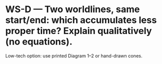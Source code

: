 # WS-D — Two worldlines, same start/end: which accumulates less proper time? Explain qualitatively (no equations).

Low-tech option: use printed Diagram 1–2 or hand-drawn cones.
